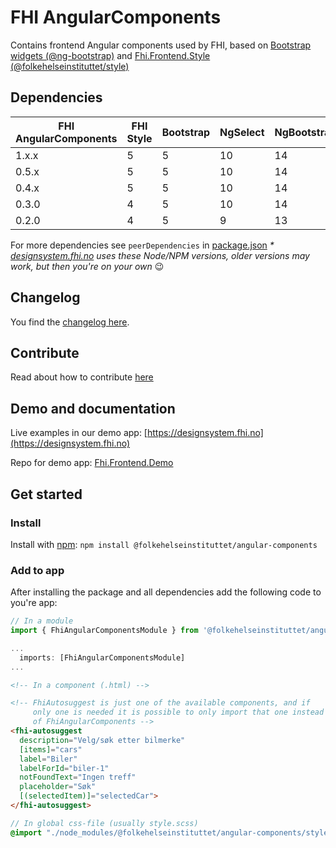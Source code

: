 # FHI AngularComponents

Contains frontend Angular components used by FHI, based on [Bootstrap widgets (@ng-bootstrap)](https://ng-bootstrap.github.io) and [Fhi.Frontend.Style (@folkehelseinstituttet/style)](https://www.npmjs.com/package/@folkehelseinstituttet/style)

## Dependencies

| FHI AngularComponents | FHI Style | Bootstrap | NgSelect | NgBootstrap | Angular | Node/NPM |
| --------------------- | --------- | --------- | -------- | ----------- | ------- | -------- |
| 1.x.x                 | 5         | 5         | 10       | 14          | 15      | 18/9 *   |
| 0.5.x                 | 5         | 5         | 10       | 14          | 15      | 18/9 *   |
| 0.4.x                 | 5         | 5         | 10       | 14          | 15      | 18/9 *   |
| 0.3.0                 | 4         | 5         | 10       | 14          | 15      | 18/9 *   |
| 0.2.0                 | 4         | 5         | 9        | 13          | 14      | 16/8 *   |

For more dependencies see `peerDependencies` in [package.json](https://github.com/folkehelseinstituttet/Fhi.Frontend.Demo/blob/dev/projects/fhi-angular-components/package.json)
_* [designsystem.fhi.no](https://designsystem.fhi.no) uses these Node/NPM versions, older versions may work, but then you're on your own_ :wink:

## Changelog

You find the [changelog here](https://github.com/folkehelseinstituttet/Fhi.Frontend.Demo/blob/dev/projects/fhi-angular-components/CHANGELOG.md).

## Contribute

Read about how to contribute [here](https://github.com/folkehelseinstituttet/Fhi.Frontend.Demo/blob/dev/CONTRIBUTING.md)

## Demo and documentation

Live examples in our demo app: [https://designsystem.fhi.no](https://designsystem.fhi.no)

Repo for demo app: [Fhi.Frontend.Demo](https://github.com/folkehelseinstituttet/Fhi.Frontend.Demo)

## Get started

### Install

Install with [npm](https://www.npmjs.com): `npm install @folkehelseinstituttet/angular-components`

### Add to app

After installing the package and all dependencies add the following code to you're app:

```ts
// In a module
import { FhiAngularComponentsModule } from '@folkehelseinstituttet/angular-components';

...
  imports: [FhiAngularComponentsModule]
...
```

```html
<!-- In a component (.html) -->

<!-- FhiAutosuggest is just one of the available components, and if 
     only one is needed it is possible to only import that one instead
     of FhiAngularComponents -->
<fhi-autosuggest
  description="Velg/søk etter bilmerke"
  [items]="cars"
  label="Biler"
  labelForId="biler-1"
  notFoundText="Ingen treff"
  placeholder="Søk"
  [(selectedItem)]="selectedCar">
</fhi-autosuggest>
```

```scss
// In global css-file (usually style.scss)
@import "./node_modules/@folkehelseinstituttet/angular-components/styles/import/all";
```
